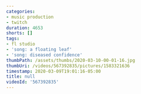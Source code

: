 ```yaml
---
categories:
- music production
- twitch
duration: 4653
shorts: []
tags:
- fl studio
- 'song: a floating leaf'
- 'song: diseased confidence'
thumbPath: /assets/thumbs/2020-03-10-00-01-16.jpg
thumbUri: /videos/567392835/pictures/1583321636
timestamp: 2020-03-09T19:01:16-05:00
title: null
videoId: '567392835'
---
```

